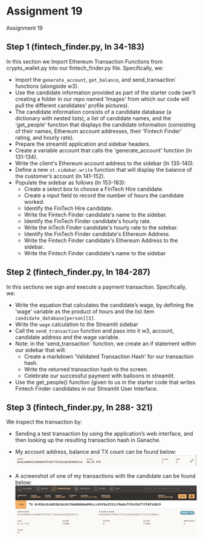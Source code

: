 # Assignment 19
Assignment 19 


## Step 1 (fintech_finder.py, ln 34-183)
In this section  we Import Ethereum Transaction Functions from crypto_wallet.py into our fintech_finder.py file. Specifically, we: 
* Import the `generate_account`,  `get_balance`, and send_transaction` functions (alongside w3). 
* Use the candidate information provided as part of the starter code (we'll creating a folder in our repo named 'Images' from which our code will pull the different candidates' profile pictures). 
* The candidate information consists of a candidate database (a dictionary with nested lists), a list of candidate names, and the 'get_people' function that displays the candidate information (consisting of their names, Ethereum account addresses, their 'Fintech Finder' rating, and hourly rate). 
* Prepare the streamlit application and sidebar headers. 
* Create a variable account that calls the 'generate_account' function (ln 131-134).
* Write the client's Ethereum account address to the sidebar (ln 135-140). 
* Define a new `st.sidebar.write` function that will display the balance of the customer’s account (ln 141-152). 
* Populate the sidebar as follows (ln 153-183): 
  * Create a select box to choose a FinTech Hire candidate. 
  * Create a input field to record the number of hours the candidate worked. 
  * Identify the FinTech Hire candidate. 
  * Write the Fintech Finder candidate's name to the sidebar.
  * Identify the FinTech Finder candidate's hourly rate. 
  * Write the inTech Finder candidate's hourly rate to the sidebar. 
  * Identify the FinTech Finder candidate's Ethereum Address. 
  * Write the Fintech Finder candidate's Ethereum Address to the sidebar. 
  * Write the Fintech Finder candidate's name to the sidebar

## Step 2 (fintech_finder.py, ln 184-287)
In this sections we sign and execute a payment transaction. Specifically, we: 
* Write the equation that calculates the candidate’s wage, by defining the 'wage' variable as the product of hours and the list item `candidate_database[person][3]`. 
* Write the `wage` calculation to the Streamlit sidebar
* Call the `send_transaction` function and pass into it w3, account, candidate address and the wage variable. 
* Note: in the 'send_transaction` function, we create an if statement within our sidebar that will: 
   * Create a markdown 'Validated Transaction Hash' for our transaction hash. 
   * Write the returned transaction hash to the screen. 
   * Celebrate our successful payment with balloons in streamlit. 
* Use the get_people() function (given to us in the starter code that writes Fintech Finder candidates in our Streamlit User Interface. 

## Step 3 (fintech_finder.py, ln 288- 321) 
We inspect the transaction by: 
* Sending a test transaction by using the application’s web interface, and then looking up the resulting transaction hash in Ganache.
* My account address, balance and TX count can be found below: 
![User Account](user_account.jpg)

* A screenshot of one of my transactions with the candidate can be found below: 
![Transactions](transactions.jpg)
